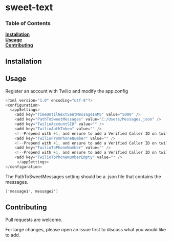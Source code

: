 # sweet-text

### Table of Contents
**[Installation](#useage)**<br>
**[Useage](#useage)**<br>
**[Contributing](#contributing)**<br>


## Installation

## Usage

Register an account with Twilio and modify the app.config
```csharp
<?xml version="1.0" encoding="utf-8"?>
<configuration>
  <appSettings>
    <add key="TimeUntilNextSentMessageInMS" value="5000" />
    <add key="PathToSweetMessages" value="C:/Users/Messages.json" />
    <add key="TwilioAccountSID" value="" />
    <add key="TwilioAuthToken" value="" />
    <!--Prepend with +1, and ensure to add a Verified Caller ID on twilio. This is given by Twilio-->
    <add key="TwilioFromPhoneNumber" value="" />
    <!--Prepend with +1, and ensure to add a Verified Caller ID on twilio-->
    <add key="TwilioToPhoneNumber" value="" />
    <!--Prepend with +1, and ensure to add a Verified Caller ID on twilio. This is the number that is reached when there are no more messages to send.-->
    <add key="TwilioToPhoneNumberEmpty" value="" />
     </appSettings>
</configuration>
```
The PathToSweetMessages setting should be a .json file that contains the messages.
```csharp
['message1','message2']
```


## Contributing

Pull requests are welcome. 

For large changes, please open an issue first to discuss what you would like to add.
